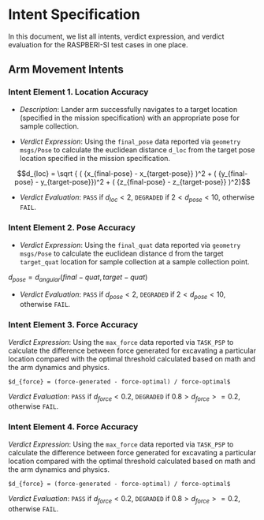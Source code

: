 # Intent Specification

In this document, we list all intents, verdict expression, and verdict evaluation for the RASPBERI-SI test cases in one place.


## Arm Movement Intents

### Intent Element 1. Location Accuracy

* *Description*: Lander arm successfully navigates to a target location (specified in the mission specification) with an appropriate pose for sample collection.

* *Verdict Expression*: Using the `final_pose` data reported via `geometry msgs/Pose` to calculate the euclidean distance `d_loc` from the target pose location specified in the mission specification.

$$d_{loc} = \sqrt { ( {x_{final-pose} - x_{target-pose}} )^2 + ( {y_{final-pose} - y_{target-pose}})^2 + ( {z_{final-pose} - z_{target-pose}} )^2}$$

* *Verdict Evaluation*: `PASS` if $d_{loc} < 2$, `DEGRADED` if  $2 < d_{pose} < 10$, otherwise `FAIL`.

### Intent Element 2. Pose Accuracy

* *Verdict Expression*: Using the `final_quat` data reported via `geometry msgs/Pose` to calculate the euclidean distance d from the target `target_quat` location for sample collection at a sample collection point.

$d_{pose} = d_{angular}(final-quat, target-quat)$

* *Verdict Evaluation*: `PASS` if $d_{pose} < 2$, `DEGRADED` if  $2 < d_{pose} < 10$, otherwise `FAIL`.

### Intent Element 3. Force Accuracy

*Verdict Expression*: Using the `max_force` data reported via `TASK_PSP` to calculate the difference between force generated for excavating a particular location compared with the optimal threshold calculated based on math and the arm dynamics and physics.

`$d_{force} = (force-generated - force-optimal) / force-optimal$`

*Verdict Evaluation*: `PASS` if $d_{force} < 0.2$, `DEGRADED` if $0.8 > d_{force} >= 0.2$, otherwise `FAIL`.

### Intent Element 4. Force Accuracy

*Verdict Expression*: Using the `max_force` data reported via `TASK_PSP` to calculate the difference between force generated for excavating a particular location compared with the optimal threshold calculated based on math and the arm dynamics and physics.

`$d_{force} = (force-generated - force-optimal) / force-optimal$`

*Verdict Evaluation*: `PASS` if $d_{force} < 0.2$, `DEGRADED` if $0.8 > d_{force} >= 0.2$, otherwise `FAIL`.